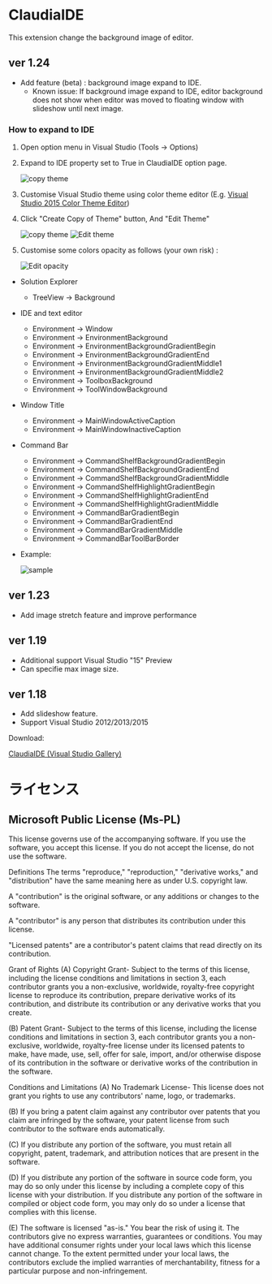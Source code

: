 ClaudiaIDE
==========

This extension change the background image of editor.

## ver 1.24 ##

* Add feature (beta) : background image expand to IDE.
  * Known issue: If background image expand to IDE, editor background does not show when editor was moved to floating window with slideshow until next image.

### How to expand to IDE ###

1. Open option menu in Visual Studio (Tools -> Options)
2. Expand to IDE property set to True in ClaudiaIDE option page.

    ![copy theme](images/howto01.png)

3. Customise Visual Studio theme using color theme editor (E.g. [Visual Studio 2015 Color Theme Editor](https://visualstudiogallery.msdn.microsoft.com/6f4b51b6-5c6b-4a81-9cb5-f2daa560430b))
4. Click "Create Copy of Theme" button, And "Edit Theme"

    ![copy theme](images/howto02.png) ![Edit theme](images/howto03.png)

5. Customise some colors opacity as follows (your own risk) :

    ![Edit opacity](images/howto04.png)

* Solution Explorer
  * TreeView -> Background
* IDE and text editor
  * Environment -> Window
  * Environment -> EnvironmentBackground
  * Environment -> EnvironmentBackgroundGradientBegin
  * Environment -> EnvironmentBackgroundGradientEnd
  * Environment -> EnvironmentBackgroundGradientMiddle1
  * Environment -> EnvironmentBackgroundGradientMiddle2
  * Environment -> ToolboxBackground
  * Environment -> ToolWindowBackground
* Window Title
  * Environment -> MainWindowActiveCaption
  * Environment -> MainWindowInactiveCaption
* Command Bar
  * Environment -> CommandShelfBackgroundGradientBegin
  * Environment -> CommandShelfBackgroundGradientEnd
  * Environment -> CommandShelfBackgroundGradientMiddle
  * Environment -> CommandShelfHighlightGradientBegin
  * Environment -> CommandShelfHighlightGradientEnd
  * Environment -> CommandShelfHighlightGradientMiddle
  * Environment -> CommandBarGradientBegin
  * Environment -> CommandBarGradientEnd
  * Environment -> CommandBarGradientMiddle
  * Environment -> CommandBarToolBarBorder

* Example:

    ![sample](images/example01.png)

## ver 1.23 ##

* Add image stretch feature and improve performance

## ver 1.19 ##

* Additional support Visual Studio "15" Preview
* Can specifie max image size.

## ver 1.18 ##

* Add slideshow feature.
* Support Visual Studio 2012/2013/2015

Download:

[ClaudiaIDE (Visual Studio Gallery)](http://visualstudiogallery.msdn.microsoft.com/9ba50f8d-f30c-4e33-ab19-bfd9f56eb817 "ClaudiaIDE (Visual Studio Gallery)") 

# ライセンス #

## Microsoft Public License (Ms-PL) ##

This license governs use of the accompanying software. If you use the software, you accept this license. If you do not accept the license, do not use the software.

Definitions
The terms "reproduce," "reproduction," "derivative works," and "distribution" have the same meaning here as under U.S. copyright law.

A "contribution" is the original software, or any additions or changes to the software.

A "contributor" is any person that distributes its contribution under this license.

"Licensed patents" are a contributor's patent claims that read directly on its contribution.

Grant of Rights
(A) Copyright Grant- Subject to the terms of this license, including the license conditions and limitations in section 3, each contributor grants you a non-exclusive, worldwide, royalty-free copyright license to reproduce its contribution, prepare derivative works of its contribution, and distribute its contribution or any derivative works that you create.

(B) Patent Grant- Subject to the terms of this license, including the license conditions and limitations in section 3, each contributor grants you a non-exclusive, worldwide, royalty-free license under its licensed patents to make, have made, use, sell, offer for sale, import, and/or otherwise dispose of its contribution in the software or derivative works of the contribution in the software.

Conditions and Limitations
(A) No Trademark License- This license does not grant you rights to use any contributors' name, logo, or trademarks.

(B) If you bring a patent claim against any contributor over patents that you claim are infringed by the software, your patent license from such contributor to the software ends automatically.

(C) If you distribute any portion of the software, you must retain all copyright, patent, trademark, and attribution notices that are present in the software.

(D) If you distribute any portion of the software in source code form, you may do so only under this license by including a complete copy of this license with your distribution. If you distribute any portion of the software in compiled or object code form, you may only do so under a license that complies with this license.

(E) The software is licensed "as-is." You bear the risk of using it. The contributors give no express warranties, guarantees or conditions. You may have additional consumer rights under your local laws which this license cannot change. To the extent permitted under your local laws, the contributors exclude the implied warranties of merchantability, fitness for a particular purpose and non-infringement.